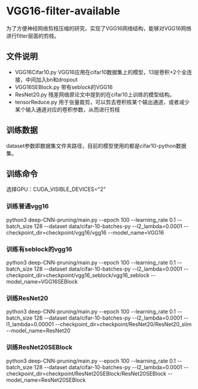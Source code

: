 # VGG16-filter-available
为了方便神经网络剪枝压缩的研究，实现了VGG16网络结构，能够对VGG16网络进行filter层面的剪枝。

## 文件说明
- VGG16Cifar10.py VGG16应用在cifar10数据集上的模型，13层卷积+2个全连接，中间加入bn和dropout
- VGG16SEBlock.py 带有seblock的VGG16
- ResNet20.py 残差网络原论文中提到的在cifar10上训练的模型结构。
- tensorReduce.py 用于张量裁剪，可以剪去卷积核某个输出通道，或者减少某个输入通道对应的卷积参数，从而进行剪枝


## 训练数据
dataset参数即数据集文件夹路径，目前的模型使用的都是cifar10-python数据集。

## 训练命令
选择GPU：CUDA_VISIBLE_DEVICES="2"
### 训练普通vgg16
python3 deep-CNN-pruning/main.py --epoch 100 --learning_rate 0.1 --batch_size 128 --dataset data/cifar-10-batches-py --l2_lambda=0.0001 --checkpoint_dir=checkpoint/vgg16/vgg16 --model_name=VGG16

### 训练有seblock的vgg16
python3 deep-CNN-pruning/main.py --epoch 100 --learning_rate 0.1 --batch_size 128 --dataset data/cifar-10-batches-py --l2_lambda=0.0001 --checkpoint_dir=checkpoint/vgg16_seblock/vgg16_seblock --model_name=VGG16SEBlock

### 训练ResNet20
python3 deep-CNN-pruning/main.py --epoch 100 --learning_rate 0.1 --batch_size 128 --dataset data/cifar-10-batches-py --l2_lambda=0.0001 --l1_lambda=0.00001 --checkpoint_dir=checkpoint/ResNet20/ResNet20_slim --model_name=ResNet20

### 训练ResNet20SEBlock
python3 deep-CNN-pruning/main.py --epoch 100 --learning_rate 0.1 --batch_size 128 --dataset data/cifar-10-batches-py --l2_lambda=0.0001 --checkpoint_dir=checkpoint/ResNet20SEBlock/ResNet20SEBlock --model_name=ResNet20SEBlock
